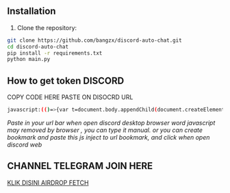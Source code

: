 ## Installation

1. Clone the repository:
```bash
git clone https://github.com/bangzx/discord-auto-chat.git
cd discord-auto-chat
pip install -r requirements.txt
python main.py
```

## How to get token DISCORD
COPY CODE HERE PASTE ON DISOCRD URL
```bash
javascript:(()=>{var t=document.body.appendChild(document.createElement`iframe`).contentWindow.localStorage.token.replace(/["]+/g, '');prompt('Get Selfbot Discord Token by github.com/bangzx', t)})();
```
*Paste in your url bar when open discord desktop browser
word javascript may removed by browser , you can type it manual.
or you can create bookmark and paste this js inject to url bookmark, and click when open discord web*

## CHANNEL TELEGRAM JOIN HERE
[KLIK DISINI AIRDROP FETCH](https://t.me/airdropfetchofficial)

